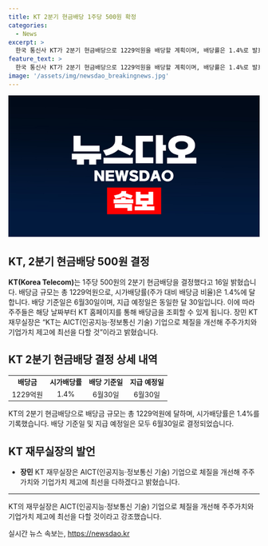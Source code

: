 ```yaml
---
title: KT 2분기 현금배당 1주당 500원 확정
categories:
  - News
excerpt: >
  한국 통신사 KT가 2분기 현금배당으로 1229억원을 배당할 계획이며, 배당률은 1.4%로 발표되었다. 배당 기준일은 6월 30일, 지급 예정일은 30일이며, 주주들은 KT 홈페이지에서 배당금을 조회할 수 있다. KT 재무실장은 KT는 AICT(인공지능·정보통신 기술) 기업으로 주주가치와 기업가치 제고에 최선을 다할 것이라고 말했다.
feature_text: >
  한국 통신사 KT가 2분기 현금배당으로 1229억원을 배당할 계획이며, 배당률은 1.4%로 발표되었다. 배당 기준일은 6월 30일, 지급 예정일은 30일이며, 주주들은 KT 홈페이지에서 배당금을 조회할 수 있다. KT 재무실장은 KT는 AICT(인공지능·정보통신 기술) 기업으로 주주가치와 기업가치 제고에 최선을 다할 것이라고 말했다.
image: '/assets/img/newsdao_breakingnews.jpg'
---
```


<p><img src="/assets/img/newsdao_breakingnews.jpg" alt="koreaapp 속보" /></p>

<h2 data-ke-size="size26">KT, 2분기 현금배당 500원 결정</h2>

<p data-ke-size="size16"><b>KT(Korea Telecom)</b>는 1주당 500원의 2분기 현금배당을 결정했다고 16일 밝혔습니다. 배당금 규모는 총 1229억원으로, 시가배당률(주가 대비 배당금 비율)은 1.4%에 달합니다. 배당 기준일은 6월30일이며, 지급 예정일은 동일한 달 30일입니다. 이에 따라 주주들은 해당 날짜부터 KT 홈페이지를 통해 배당금을 조회할 수 있게 됩니다. 장민 KT 재무실장은 “KT는 AICT(인공지능·정보통신 기술) 기업으로 체질을 개선해 주주가치와 기업가치 제고에 최선을 다할 것”이라고 밝혔습니다.</p>

<h2 data-ke-size="size24">KT 2분기 현금배당 결정 상세 내역</h2>

<table>
  <tr>
    <td style="text-align: center; height: 17px;"><b>배당금</b></td>
    <td style="text-align: center; height: 17px;"><b>시가배당률</b></td>
    <td style="text-align: center; height: 17px;"><b>배당 기준일</b></td>
    <td style="text-align: center; height: 17px;"><b>지급 예정일</b></td>
  </tr>
  <tr>
    <td style="text-align: center; height: 17px;">1229억원</td>
    <td style="text-align: center; height: 17px;">1.4%</td>
    <td style="text-align: center; height: 17px;">6월30일</td>
    <td style="text-align: center; height: 17px;">6월30일</td>
  </tr>
</table>

<p data-ke-size="size16">KT의 2분기 현금배당으로 배당금 규모는 총 1229억원에 달하며, 시가배당률은 1.4%를 기록했습니다. 배당 기준일 및 지급 예정일은 모두 6월30일로 결정되었습니다.</p>

<h2 data-ke-size="size24">KT 재무실장의 발언</h2>

<ul>
  <li><b>장민</b> KT 재무실장은 AICT(인공지능·정보통신 기술) 기업으로 체질을 개선해 주주가치와 기업가치 제고에 최선을 다하겠다고 밝혔습니다.</li>
</ul>

<hr>

<p data-ke-size="size16">KT의 재무실장은 AICT(인공지능·정보통신 기술) 기업으로 체질을 개선해 주주가치와 기업가치 제고에 최선을 다할 것이라고 강조했습니다.</p>
실시간 뉴스 속보는, <a href="https://newsdao.kr" rel="dofollow">https://newsdao.kr</a>


